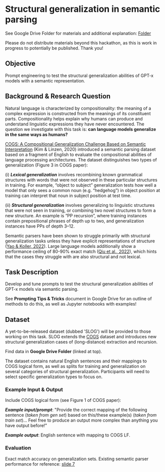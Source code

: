 

# Structural generalization in semantic parsing

See Google Drive Folder for materials and additional explanation: [Folder](https://drive.google.com/drive/folders/1D_Glq-6y9L2bwmznGSRVevZx5nBbStwK?usp=share_link)

Please do not distribute materials beyond this hackathon, as this is work in progress to potentially be published. Thank you! 

## Objective
Prompt engineering to test the structural generalization abilities of GPT-x models with a semantic representation. 


## Background & Research Question

Natural language is characterized by compositionality: the meaning of a complex expression is constructed from the meanings 
of its constituent parts. Compositionality helps explain why humans can produce and understand linguistic expressions they have never encountered. The question we investigate with this task is: **can language models generalize in the same ways as humans?** 

[COGS: A Compositional Generalization Challenge Based on Semantic Interpretation](https://aclanthology.org/2020.emnlp-main.731/)
(Kim & Linzen, 2020) introduced a semantic parsing dataset based on a fragment of English to evaluate the compositional abilities of language
processing architectures. The dataset distinguishes two types of generalization (Figure 3 in COGS paper): 

(i) **_Lexical generalization_** involves recombining
known grammatical structures with words that were not observed in these particular structures in training. For example, “object
to subject” generalization tests how well a model that only sees a common noun (e.g. “hedgehog”)
in object position at training can interpret that noun in subject position at test time.

(ii) **_Structural generalization_** involves
generalizing to linguistic structures that were not
seen in training, or combining two novel structures to form a new structure. An example is “PP recursion”, where training
instances contain prepositional phrases of depth up
to two, and generalization instances have PPs of depth 3–12. 

Semantic parsers have been shown to struggle primarily with structural generalization tasks unless they have explicit representations of structure ([Yao & Koller, 2022](https://aclanthology.org/2022.emnlp-main.337/)).
Large language models additionally show a performance ceiling of 80-90% exact match ([Qiu et al., 2022](https://aclanthology.org/2022.emnlp-main.624.pdf)), which hints that the cases they struggle with are also structural and not lexical. 

## Task Description

Develop and tune prompts to test the structural generalization abilities of GPT-x models via semantic parsing. 

See **Prompting Tips & Tricks** document in Google Drive for an outline of methods to do this, as well as Jupyter notebooks with examples!


## Dataset 

A yet-to-be-released dataset (dubbed 'SLOG') will be provided to those working on this task. SLOG extends the [COGS](https://github.com/najoungkim/COGS) dataset and introduces new structural generalization cases of (long-distance) extraction and recursion.

Find data in **Google Drive Folder** (linked at top).

The dataset contains natural English sentences and their mappings to COGS logical form, as well as splits for training and generalization on several categories of structural generalization. 
Participants will need to select specific generalization types to focus on.

### Example Input & Output

Include COGS logical form (see Figure 1 of COGS paper):


**_Example input/prompt_**: "Provide the correct mapping of the following sentence (_taken from gen set_) based on this/these example(s) (_taken from train set_)...
Feel free to produce an output more complex than anything you have output before!"

**_Example output_**: English sentence with mapping to COGS LF.


### Evaluation

Exact match accuracy on generalization sets. Existing semantic parser performance for reference: [slide 7](https://docs.google.com/presentation/d/1vJ_VBitlqG9PUS7bYGL442i--PwA9-euRcJjzW4aVy4/edit?usp=sharing) 


